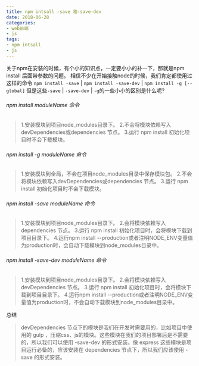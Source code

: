 ```yaml
---
title: npm intsall -save 和-save-dev
date: 2018-06-28
categories:
- web前端
- js
tags: 
- npm intsall
- js
---
```

关于npm在安装的时候，有个小的知识点，一定要小小的补一下，那就是npm install 后面带参数的问题。
相信不少在开始接触node的时候，我们肯定都使用过这样的命令
`npm install -save` | `npm install -save-dev` | `npm install -g [--global]`
但是这些`-save` | `-save-dev` | `-g`的一些小小的区别是什么呢?
> <!-- more -->
###### npm install moduleName 命令
>1.安装模块到项目node_modules目录下。
>2.不会将模块依赖写入devDependencies或dependencies 节点。
>3.运行 npm install 初始化项目时不会下载模块。

###### npm install -g moduleName 命令
>1.安装模块到全局，不会在项目node_modules目录中保存模块包。
>2.不会将模块依赖写入devDependencies或dependencies 节点。
>3.运行 npm install 初始化项目时不会下载模块。

###### npm install -save moduleName 命令
>1.安装模块到项目node_modules目录下。
>2.会将模块依赖写入dependencies 节点。
>3.运行 npm install 初始化项目时，会将模块下载到项目目录下。
>4.运行npm install --production或者注明NODE_ENV变量值为production时，会自动下载模块到node_modules目录中。

###### npm install -save-dev moduleName 命令
>1.安装模块到项目node_modules目录下。
>2.会将模块依赖写入devDependencies 节点。
>3.运行 npm install 初始化项目时，会将模块下载到项目目录下。
>4.运行npm install --production或者注明NODE_ENV变量值为production时，不会自动下载模块到node_modules目录中。

总结
>devDependencies 节点下的模块是我们在开发时需要用的，比如项目中使用的 gulp ，压缩css、js的模块。这些模块在我们的项目部署后是不需要的，所以我们可以使用 -save-dev 的形式安装。像 express 这些模块是项目运行必备的，应该安装在 dependencies 节点下，所以我们应该使用 -save 的形式安装。
